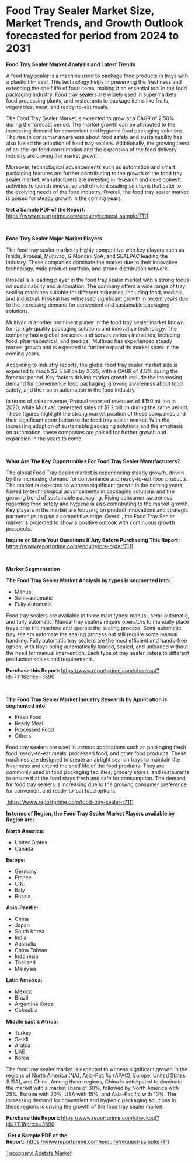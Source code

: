<p><h1>Food Tray Sealer Market Size, Market Trends, and Growth Outlook forecasted for period from 2024 to 2031</h1></p><p><strong>Food Tray Sealer Market Analysis and Latest Trends</strong></p>
<p><p>A food tray sealer is a machine used to package food products in trays with a plastic film seal. This technology helps in preserving the freshness and extending the shelf life of food items, making it an essential tool in the food packaging industry. Food tray sealers are widely used in supermarkets, food processing plants, and restaurants to package items like fruits, vegetables, meat, and ready-to-eat meals.</p><p>The Food Tray Sealer Market is expected to grow at a CAGR of 2.50% during the forecast period. The market growth can be attributed to the increasing demand for convenient and hygienic food packaging solutions. The rise in consumer awareness about food safety and sustainability has also fueled the adoption of food tray sealers. Additionally, the growing trend of on-the-go food consumption and the expansion of the food delivery industry are driving the market growth.</p><p>Moreover, technological advancements such as automation and smart packaging features are further contributing to the growth of the food tray sealer market. Manufacturers are investing in research and development activities to launch innovative and efficient sealing solutions that cater to the evolving needs of the food industry. Overall, the food tray sealer market is poised for steady growth in the coming years.</p></p>
<p><strong>Get a Sample PDF of the Report:&nbsp;</strong> <a href="https://www.reportprime.com/enquiry/request-sample/7111">https://www.reportprime.com/enquiry/request-sample/7111</a></p>
<p>&nbsp;</p>
<p><strong>Food Tray Sealer Major Market Players</strong></p>
<p><p>The food tray sealer market is highly competitive with key players such as Ishida, Proseal, Multivac, G.Mondini SpA, and SEALPAC leading the industry. These companies dominate the market due to their innovative technology, wide product portfolio, and strong distribution network.</p><p>Proseal is a leading player in the food tray sealer market with a strong focus on sustainability and automation. The company offers a wide range of tray sealing machines suitable for different industries, including food, medical, and industrial. Proseal has witnessed significant growth in recent years due to the increasing demand for convenient and sustainable packaging solutions.</p><p>Multivac is another prominent player in the food tray sealer market known for its high-quality packaging solutions and innovative technology. The company has a global presence and serves various industries, including food, pharmaceutical, and medical. Multivac has experienced steady market growth and is expected to further expand its market share in the coming years.</p><p>According to industry reports, the global food tray sealer market size is expected to reach $2.5 billion by 2025, with a CAGR of 4.5% during the forecast period. Key factors driving market growth include the increasing demand for convenience food packaging, growing awareness about food safety, and the rise in automation in the food industry.</p><p>In terms of sales revenue, Proseal reported revenues of $150 million in 2020, while Multivac generated sales of $1.2 billion during the same period. These figures highlight the strong market position of these companies and their significant contribution to the food tray sealer market. With the increasing adoption of sustainable packaging solutions and the emphasis on automation, these companies are poised for further growth and expansion in the years to come.</p></p>
<p>&nbsp;</p>
<p><strong>What Are The Key Opportunities For Food Tray Sealer Manufacturers?</strong></p>
<p><p>The global Food Tray Sealer market is experiencing steady growth, driven by the increasing demand for convenience and ready-to-eat food products. The market is expected to witness significant growth in the coming years, fueled by technological advancements in packaging solutions and the growing trend of sustainable packaging. Rising consumer awareness regarding food safety and hygiene is also contributing to the market growth. Key players in the market are focusing on product innovations and strategic partnerships to gain a competitive edge. Overall, the Food Tray Sealer market is projected to show a positive outlook with continuous growth prospects.</p></p>
<p><strong>Inquire or Share Your Questions If Any Before Purchasing This Report:</strong> <a href="https://www.reportprime.com/enquiry/pre-order/7111">https://www.reportprime.com/enquiry/pre-order/7111</a></p>
<p>&nbsp;</p>
<p><strong>Market Segmentation</strong></p>
<p><strong>The Food Tray Sealer Market Analysis by types is segmented into:</strong></p>
<p><ul><li>Manual</li><li>Semi-automatic</li><li>Fully Automatic</li></ul></p>
<p><p>Food tray sealers are available in three main types: manual, semi-automatic, and fully automatic. Manual tray sealers require operators to manually place trays onto the machine and operate the sealing process. Semi-automatic tray sealers automate the sealing process but still require some manual handling. Fully automatic tray sealers are the most efficient and hands-free option, with trays being automatically loaded, sealed, and unloaded without the need for manual intervention. Each type of tray sealer caters to different production scales and requirements.</p></p>
<p><strong>Purchase this Report:&nbsp;</strong><a href="https://www.reportprime.com/checkout?id=7111&price=3590">https://www.reportprime.com/checkout?id=7111&price=3590</a></p>
<p>&nbsp;</p>
<p><strong>The Food Tray Sealer Market Industry Research by Application is segmented into:</strong></p>
<p><ul><li>Fresh Food</li><li>Ready Meal</li><li>Processed Food</li><li>Others</li></ul></p>
<p><p>Food tray sealers are used in various applications such as packaging fresh food, ready-to-eat meals, processed food, and other food products. These machines are designed to create an airtight seal on trays to maintain the freshness and extend the shelf life of the food products. They are commonly used in food packaging facilities, grocery stores, and restaurants to ensure that the food stays fresh and safe for consumption. The demand for food tray sealers is increasing due to the growing consumer preference for convenient and ready-to-eat food options.</p></p>
<p><a href="https://www.reportprime.com/food-tray-sealer-r7111">&nbsp;https://www.reportprime.com/food-tray-sealer-r7111</a></p>
<p><strong>In terms of Region, the Food Tray Sealer Market Players available by Region are:</strong></p>
<p>
    <p> <strong> North America: </strong>
        <ul>
            <li>United States</li>
            <li>Canada</li>
        </ul>
        </p> 
    <p> <strong> Europe: </strong>
        <ul>
            <li>Germany</li>
            <li>France</li>
            <li>U.K.</li>
            <li>Italy</li>
            <li>Russia</li>
        </ul>
        </p> 
    <p> <strong> Asia-Pacific: </strong>
        <ul>
            <li>China</li>
            <li>Japan</li>
            <li>South Korea</li>
            <li>India</li>
            <li>Australia</li>
            <li>China Taiwan</li>
            <li>Indonesia</li>
            <li>Thailand</li>
            <li>Malaysia</li>
        </ul>
        </p> 
    <p> <strong> Latin America: </strong>
        <ul>
            <li>Mexico</li>
            <li>Brazil</li>
            <li>Argentina Korea</li>
            <li>Colombia</li>
        </ul>
        </p> 
    <p> <strong> Middle East & Africa: </strong>
        <ul>
            <li>Turkey</li>
            <li>Saudi</li>
            <li>Arabia</li>
            <li>UAE</li>
            <li>Korea</li>
        </ul>
    </p>
    </p>
<p><p>The food tray sealer market is expected to witness significant growth in the regions of North America (NA), Asia-Pacific (APAC), Europe, United States (USA), and China. Among these regions, China is anticipated to dominate the market with a market share of 30%, followed by North America with 25%, Europe with 20%, USA with 15%, and Asia-Pacific with 10%. The increasing demand for convenient and hygienic packaging solutions in these regions is driving the growth of the food tray sealer market.</p></p>
<p><strong>Purchase this Report: </strong><a href="https://www.reportprime.com/checkout?id=7111&price=3590">https://www.reportprime.com/checkout?id=7111&price=3590</a></p>
<p>&nbsp;<strong>Get a Sample PDF of the Report:&nbsp;&nbsp;</strong><a href="https://www.reportprime.com/enquiry/request-sample/7111">https://www.reportprime.com/enquiry/request-sample/7111</a></p>
<p><strong></strong></p>
<p><p><a href="https://simplistic-meeting-7ee.notion.site/Tocopheryl-Acetate-Market-Offer-Valuable-Insights-into-Market-Size-Market-Share-Market-Trends-and-fafe23e2b66845289543591139db8c8f">Tocopheryl Acetate Market</a></p></p>
